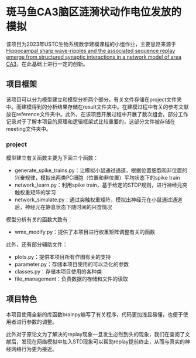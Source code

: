 # 斑马鱼CA3脑区涟漪状动作电位发放的模拟
该项目为2023年USTC生物系统数学建模课程的小组作业，主要思路来源于[Hippocampal sharp wave-ripples and the associated sequence replay emerge from structured synaptic interactions in a network model of area CA3](https://elifesciences.org/articles/71850)，在此基础上进行一定的创新。

## 项目框架
该项目可以分为模型建立和模型分析两个部分，有关文件存储在project文件夹中。而建模得到的分析结果存储在result文件夹中。在建模过程中有关的参考文献放在reference文件夹中。此外，在该项目开展过程中开展了数次组会，部分工作记录对于了解本项目的原理和逻辑框架式比较重要的，这部分文件被存储在meeting文件夹中。

### project
模型建立有关函数主要为下面三个函数：
* generate_spike_trains.py：让模拟小鼠通过通道，根据位置细胞和非位置的兴奋规律，模拟出两类PC细胞（位置和非位置）平均状态下的spike train
* network_learn.py：利用spike train，基于给定的STDP规则，进行神经元突触权重矩阵的学习
* network_simulate.py：通过突触权重矩阵，模拟出神经元在小鼠通过通道后，神经元在静息状态下随时间的兴奋情况

模型分析有关的函数大致有：

* wmx_modify.py：提供了本项目进行权重矩阵调整有关的函数

此外，还有部分辅助文件：
* plots.py：提供本项目所有作图有关的支持
* parameter.py：存储本项目使用的可以泛化的参数
* classes.py：存储本项目使用的各种类
* file_management：负责数据的存储和文件的读取

## 项目特色
本项目使用全新的库函数brainpy编写了有关程序，代码更加浅显易懂，也便于使用者进行参数的调整。

此外对于原论文为了解决的replay现象一旦发生必然到头的现象，我们在查阅了文献后，发现在网络模拟中加入STD现象可以帮助replay提前终止，从而与真实的神经网络行为更为接近。
